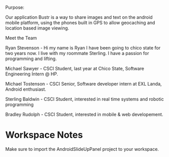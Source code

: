 Purpose:

Our application Bustr is a way to share images and text on the android mobile
 platform, using the phones built in GPS to allow geocaching and location
 based image viewing.

Meet the Team

Ryan Stevenson - Hi my name is Ryan I have been going to chico state for two years now. I live with my roommate Sterling. I have a passion for programming and lifting. 

Michael Sawyer - CSCI Student, last year at Chico State, Software Engineering Intern @ HP.

Michael Tostenson - CSCI Senior, Software developer intern at EXL Landa, Android enthusiast.

Sterling Baldwin - CSCI Student, interested in real time systems and robotic programming

Bradley Rudolph - CSCI Student, interested in mobile & web developement. 

Workspace Notes
===============

Make sure to import the AndroidSlideUpPanel project to your workspace.

